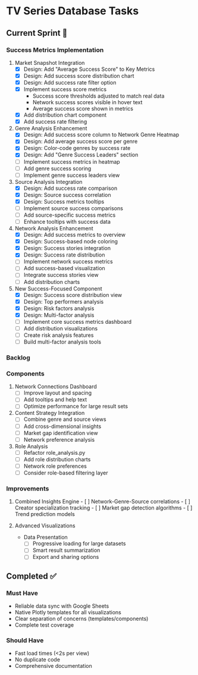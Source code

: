 # TV Series Database Tasks

## Current Sprint 🔄

### Success Metrics Implementation
1. Market Snapshot Integration
   - [x] Design: Add "Average Success Score" to Key Metrics
   - [x] Design: Add success score distribution chart
   - [x] Design: Add success rate filter option
   - [x] Implement success score metrics
     - Success score thresholds adjusted to match real data
     - Network success scores visible in hover text
     - Average success score shown in metrics
   - [x] Add distribution chart component
   - [x] Add success rate filtering

2. Genre Analysis Enhancement
   - [x] Design: Add success score column to Network Genre Heatmap
   - [x] Design: Add average success score per genre
   - [x] Design: Color-code genres by success rate
   - [x] Design: Add "Genre Success Leaders" section
   - [ ] Implement success metrics in heatmap
   - [ ] Add genre success scoring
   - [ ] Implement genre success leaders view

3. Source Analysis Integration
   - [x] Design: Add success rate comparison
   - [x] Design: Source success correlation
   - [x] Design: Success metrics tooltips
   - [ ] Implement source success comparisons
   - [ ] Add source-specific success metrics
   - [ ] Enhance tooltips with success data

4. Network Analysis Enhancement
   - [x] Design: Add success metrics to overview
   - [x] Design: Success-based node coloring
   - [x] Design: Success stories integration
   - [x] Design: Success rate distribution
   - [ ] Implement network success metrics
   - [ ] Add success-based visualization
   - [ ] Integrate success stories view
   - [ ] Add distribution charts

5. New Success-Focused Component
   - [x] Design: Success score distribution view
   - [x] Design: Top performers analysis
   - [x] Design: Risk factors analysis
   - [x] Design: Multi-factor analysis
   - [ ] Implement core success metrics dashboard
   - [ ] Add distribution visualizations
   - [ ] Create risk analysis features
   - [ ] Build multi-factor analysis tools

### Backlog

### Components
1. Network Connections Dashboard
   - [ ] Improve layout and spacing
   - [ ] Add tooltips and help text
   - [ ] Optimize performance for large result sets

2. Content Strategy Integration
   - [ ] Combine genre and source views
   - [ ] Add cross-dimensional insights
   - [ ] Market gap identification view
   - [ ] Network preference analysis

3. Role Analysis
   - [ ] Refactor role_analysis.py
   - [ ] Add role distribution charts
   - [ ] Network role preferences
   - [ ] Consider role-based filtering layer

### Improvements

   1. Combined Insights Engine
     - [ ] Network-Genre-Source correlations
     - [ ] Creator specialization tracking
     - [ ] Market gap detection algorithms
     - [ ] Trend prediction models

2. Advanced Visualizations

   - Data Presentation
     - [ ] Progressive loading for large datasets
     - [ ] Smart result summarization
     - [ ] Export and sharing options

## Completed ✅


### Must Have 
- Reliable data sync with Google Sheets
- Native Plotly templates for all visualizations
- Clear separation of concerns (templates/components)
- Complete test coverage

### Should Have 
- Fast load times (<2s per view)
- No duplicate code
- Comprehensive documentation

